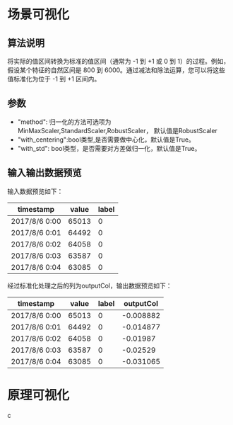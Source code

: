 
# 场景可视化

## 算法说明
将实际的值区间转换为标准的值区间（通常为 -1 到 +1 或 0 到 1）的过程。例如，假设某个特征的自然区间是 800 到 6000。通过减法和除法运算，您可以将这些值标准化为位于 -1 到 +1 区间内。

## 参数
- "method": 归一化的方法可选项为MinMaxScaler,StandardScaler,RobustScaler， 默认值是RobustScaler
- "with_centering":bool类型,是否需要做中心化，默认值是True。
- "with_std": bool类型，是否需要对方差做归一化，默认值是True。

## 输入输出数据预览

输入数据预览如下：

| timestamp     | value | label |
|---------------|-------|-------|
| 2017/8/6 0:00 | 65013 | 0     |
| 2017/8/6 0:01 | 64492 | 0     |
| 2017/8/6 0:02 | 64058 | 0     |
| 2017/8/6 0:03 | 63587 | 0     |
| 2017/8/6 0:04 | 63085 | 0     |

经过标准化处理之后的列为outputCol，输出数据预览如下：

| timestamp     | value | label | outputCol |
|---------------|-------|-------|-----------|
| 2017/8/6 0:00 | 65013 | 0     | -0.008882 |
| 2017/8/6 0:01 | 64492 | 0     | -0.014877 |
| 2017/8/6 0:02 | 64058 | 0     | -0.01987  |
| 2017/8/6 0:03 | 63587 | 0     | -0.02529  |
| 2017/8/6 0:04 | 63085 | 0     | -0.031065 |

# 原理可视化

c